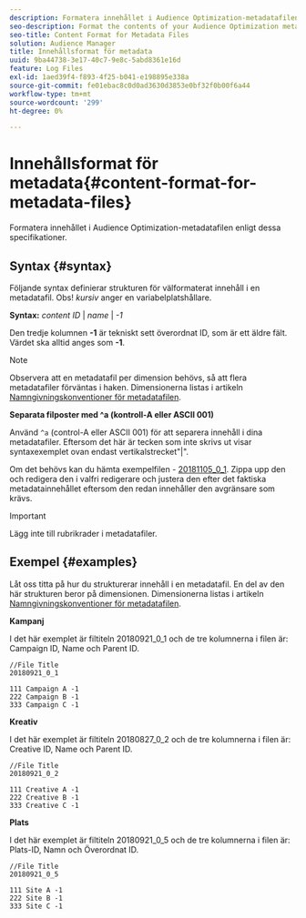 ```yaml
---
description: Formatera innehållet i Audience Optimization-metadatafilen enligt dessa specifikationer.
seo-description: Format the contents of your Audience Optimization metadata file according to these specifications.
seo-title: Content Format for Metadata Files
solution: Audience Manager
title: Innehållsformat för metadata
uuid: 9ba44738-3e17-40c7-9e8c-5abd8361e16d
feature: Log Files
exl-id: 1aed39f4-f893-4f25-b041-e198895e338a
source-git-commit: fe01ebac8c0d0ad3630d3853e0bf32f0b00f6a44
workflow-type: tm+mt
source-wordcount: '299'
ht-degree: 0%

---
```


# Innehållsformat för metadata{#content-format-for-metadata-files}

Formatera innehållet i Audience Optimization-metadatafilen enligt dessa specifikationer.

## Syntax {#syntax}

Följande syntax definierar strukturen för välformaterat innehåll i en metadatafil. Obs! *kursiv* anger en variabelplatshållare.

**Syntax:** *content ID* | *name* | *-1*

<!--In the contents syntax, you'll notice a parent ID variable. Don't confuse it with the parent ID used in the [metadata file name](../../../reporting/audience-optimization-reports/metadata-files-intro/metadata-file-names.md). These 2 variables seem similar, but they represent different things. In the file name, the parent ID corresponds to a category like "campaign" (ID 1), "placement" (ID 3), or "tactic" (ID 9), etc. In the file body:-->

Den tredje kolumnen **-1** är tekniskt sett överordnat ID, som är ett äldre fält. Värdet ska alltid anges som **-1**.

>[!NOTE]
>
>Observera att en metadatafil per dimension behövs, så att flera metadatafiler förväntas i haken. Dimensionerna listas i artikeln [Namngivningskonventioner för metadatafilen](../../../reporting/audience-optimization-reports/metadata-files-intro/metadata-file-names.md#child-dimension).

**Separata filposter med ^a (kontroll-A eller ASCII 001)**

Använd `^a` (control-A eller ASCII 001) för att separera innehåll i dina metadatafiler. Eftersom det här är tecken som inte skrivs ut visar syntaxexemplet ovan endast vertikalstrecket&quot;|&quot;.

Om det behövs kan du hämta exempelfilen - [20181105_0_1](assets/20181105_0_1.zip). Zippa upp den och redigera den i valfri redigerare och justera den efter det faktiska metadatainnehållet eftersom den redan innehåller den avgränsare som krävs.

>[!IMPORTANT]
>
>Lägg inte till rubrikrader i metadatafiler.

## Exempel {#examples}

Låt oss titta på hur du strukturerar innehåll i en metadatafil. En del av den här strukturen beror på dimensionen. Dimensionerna listas i artikeln [Namngivningskonventioner för metadatafilen](../../../reporting/audience-optimization-reports/metadata-files-intro/metadata-file-names.md#child-dimension).

**Kampanj**

I det här exemplet är filtiteln 20180921_0_1 och de tre kolumnerna i filen är: Campaign ID, Name och Parent ID.

<!--Let's say you want to populate the creative drop down menu with creative names from a particular campaign. In this case, your metadata file name would include ID 1 (campaign) and ID 2 (creative). Following the content syntax, your metadata file would contain the creative ID, creative name, and actual campaign ID.-->

```
//File Title
20180921_0_1

111 Campaign A -1
222 Campaign B -1
333 Campaign C -1
```

**Kreativ**

I det här exemplet är filtiteln 20180827_0_2 och de tre kolumnerna i filen är: Creative ID, Name och Parent ID.

```
//File Title
20180921_0_2

111 Creative A -1
222 Creative B -1
333 Creative C -1
```

**Plats**

I det här exemplet är filtiteln 20180921_0_5 och de tre kolumnerna i filen är: Plats-ID, Namn och Överordnat ID.

```
//File Title
20180921_0_5

111 Site A -1
222 Site B -1
333 Site C -1
```
